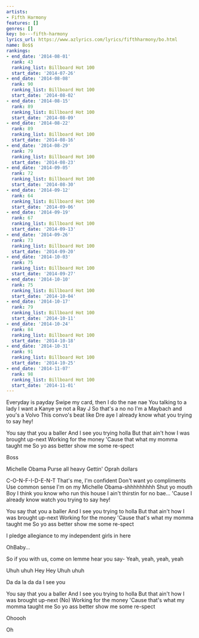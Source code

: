 ```yaml
---
artists:
- Fifth Harmony
features: []
genres: []
key: bo---fifth-harmony
lyrics_url: https://www.azlyrics.com/lyrics/fifthharmony/bo.html
name: Bo$$
rankings:
- end_date: '2014-08-01'
  rank: 43
  ranking_list: Billboard Hot 100
  start_date: '2014-07-26'
- end_date: '2014-08-08'
  rank: 90
  ranking_list: Billboard Hot 100
  start_date: '2014-08-02'
- end_date: '2014-08-15'
  rank: 89
  ranking_list: Billboard Hot 100
  start_date: '2014-08-09'
- end_date: '2014-08-22'
  rank: 89
  ranking_list: Billboard Hot 100
  start_date: '2014-08-16'
- end_date: '2014-08-29'
  rank: 79
  ranking_list: Billboard Hot 100
  start_date: '2014-08-23'
- end_date: '2014-09-05'
  rank: 72
  ranking_list: Billboard Hot 100
  start_date: '2014-08-30'
- end_date: '2014-09-12'
  rank: 64
  ranking_list: Billboard Hot 100
  start_date: '2014-09-06'
- end_date: '2014-09-19'
  rank: 67
  ranking_list: Billboard Hot 100
  start_date: '2014-09-13'
- end_date: '2014-09-26'
  rank: 73
  ranking_list: Billboard Hot 100
  start_date: '2014-09-20'
- end_date: '2014-10-03'
  rank: 75
  ranking_list: Billboard Hot 100
  start_date: '2014-09-27'
- end_date: '2014-10-10'
  rank: 75
  ranking_list: Billboard Hot 100
  start_date: '2014-10-04'
- end_date: '2014-10-17'
  rank: 79
  ranking_list: Billboard Hot 100
  start_date: '2014-10-11'
- end_date: '2014-10-24'
  rank: 84
  ranking_list: Billboard Hot 100
  start_date: '2014-10-18'
- end_date: '2014-10-31'
  rank: 91
  ranking_list: Billboard Hot 100
  start_date: '2014-10-25'
- end_date: '2014-11-07'
  rank: 98
  ranking_list: Billboard Hot 100
  start_date: '2014-11-01'
---
```



Everyday is payday
Swipe my card, then I do the nae nae
You talking to a lady
I want a Kanye ye not a Ray J
So that's a no no
I'm a Maybach and you's a Volvo
This convo's beat like Dre aye
I already know what you trying to say hey!


You say that you a baller
And I see you trying holla
But that ain't how I was brought up-next
Working for the money
'Cause that what my momma taught me
So yo ass better show me some re-spect



Boss

Michelle Obama
Purse all heavy
Gettin' Oprah dollars


C-O-N-F-I-D-E-N-T
That's me, I'm confident
Don't want yo compliments
Use common sense
I'm on my Michelle Obama-shhhhhhhhh
Shut yo mouth
Boy I think you know who run this house
I ain't thirstin for no bae...
'Cause I already know watch you trying to say hey!


You say that you a baller
And I see you trying to holla
But that ain't how I was brought up-next
Working for the money
'Cause that's what my momma taught me
So yo ass better show me some re-spect




I pledge allegiance to my independent girls in here

OhBaby...

So if you with us, come on lemme hear you say-
Yeah, yeah, yeah, yeah


Uhuh uhuh
Hey Hey
Uhuh uhuh


Da da la da da
I see you


You say that you a baller
And I see you trying to holla
But that ain't how I was brought up-next (No)
Working for the money
'Cause that's what my momma taught me
So yo ass better show me some re-spect



Ohoooh

Oh



